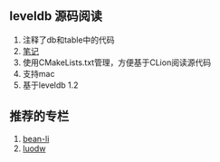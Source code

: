 ## leveldb 源码阅读

1. 注释了db和table中的代码
2. [笔记](http://imzy.me/categories/leveldb/)
3. 使用CMakeLists.txt管理，方便基于CLion阅读源代码
4. 支持mac
5. 基于leveldb 1.2

## 推荐的专栏
1. [bean-li](http://bean-li.github.io/tags/#leveldb)
2. [luodw](http://luodw.cc/categories/leveldb/)

